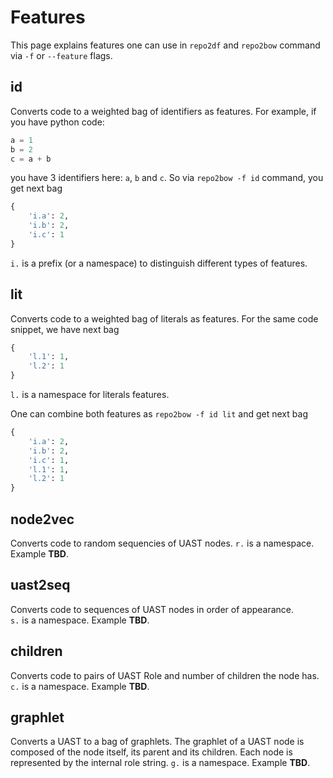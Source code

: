 # Features 
This page explains features one can use in `repo2df` and `repo2bow` command via `-f` or `--feature` flags. 

## id
Converts code to a weighted bag of identifiers as features. For example, if you have python code:
```python
a = 1
b = 2
c = a + b
```
you have 3 identifiers here: `a`, `b` and `c`. So via `repo2bow -f id` command, you get next bag
```python
{
    'i.a': 2,
    'i.b': 2,
    'i.c': 1
}
```
`i.` is a prefix (or a namespace) to distinguish different types of features.

## lit
Converts code to a weighted bag of literals as features. For the same code snippet, we have next bag 
```python
{
    'l.1': 1,
    'l.2': 1
}
```
`l.` is a namespace for literals features. 

One can combine both features as `repo2bow -f id lit` and get next bag
```python
{
    'i.a': 2,
    'i.b': 2,
    'i.c': 1,
    'l.1': 1,
    'l.2': 1
}
```

## node2vec
Converts code to random sequencies of UAST nodes.
`r.` is a namespace.
Example **TBD**.

## uast2seq
Converts code to sequences of UAST nodes in order of appearance.  
`s.` is a namespace.
Example **TBD**.

## children
Converts code to pairs of UAST Role and number of children the node has.
`c.` is a namespace.
Example **TBD**.

## graphlet
Converts a UAST to a bag of graphlets. The graphlet of a UAST node is composed of the node itself, its parent and its children. Each node is represented by the internal role string.
`g.` is a namespace.
Example **TBD**.
